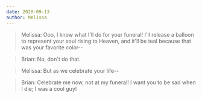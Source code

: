 ```yaml
---
date: 2020-09-13
author: Melissa
---
```

> Melissa: Ooo, I know what I'll do for your funeral! I'll release a balloon to represent your soul rising to Heaven, and it'll be teal because that was your favorite color--

> Brian: No, don't do that.

> Melissa: But as we celebrate your life--

> Brian: Celebrate me now, not at my funeral! I want you to be sad when I die; I was a cool guy!